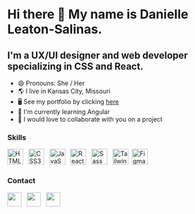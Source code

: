 Hi there 👋 My name is Danielle Leaton-Salinas.
===========================
I'm a UX/UI designer and web developer specializing in CSS and React.
---------------------------
*  😄 Pronouns: She / Her 
*  🌎 I live in Kansas City, Missouri
*  🖥️ See my portfolio by clicking <a target="_blank" rel="noreferrer" href='https://dleatonsalinas.github.io/react-portfolio/'>here</a>
*  🧠 I'm currently learning Angular
*  🤝 I would love to collaborate with you on a project

### Skills
<a href="https://developer.mozilla.org/en-US/docs/Glossary/HTML5" target="_blank" rel="noreferrer"><img src="https://user-images.githubusercontent.com/118854114/235704877-44f3a97d-1252-4dd9-9056-5f084507c8be.png" width="36" height="36" alt="HTML5" /></a> &nbsp;
<a href="https://www.w3.org/TR/CSS/#css" target="_blank" rel="noreferrer"><img src="https://user-images.githubusercontent.com/118854114/235705010-30ba6159-ac32-44f9-8d96-ec9c525a38a1.png" width="36" height="36" alt="CSS3" /></a> &nbsp;
 <a href="https://developer.mozilla.org/en-US/docs/Web/JavaScript" target="_blank" rel="noreferrer"><img src="https://user-images.githubusercontent.com/118854114/235705110-2d513827-333d-4c42-9511-397c2671b5d9.png" width="36" height="36" alt="JavaScript" /></a> &nbsp;
<a href="https://reactjs.org/" target="_blank" rel="noreferrer"><img src="https://user-images.githubusercontent.com/118854114/235705227-7a90a0b4-efe8-4ec9-bf0f-e349a1220b83.png" width="36" height="36" alt="React" /></a> &nbsp; 
<a href="https://getbootstrap.com/" target="_blank" rel="noreferrer"><img src="https://user-images.githubusercontent.com/118854114/235705461-6ccbccaf-1d06-4ff2-b6d4-a61c52b6d165.png" width="36" height="36" alt="Sass" /></a> &nbsp; 
<a href="https://tailwindcss.com/" target="_blank" rel="noreferrer"><img src="https://user-images.githubusercontent.com/118854114/235705537-fa74f014-6c2c-44c5-82ca-1e58293aa3e4.png" width="36" height="36" alt="TailwindCSS" /></a>&nbsp; 
<a href="https://www.figma.com/" target="_blank" rel="noreferrer"><img src="https://github.com/dleatonsalinas/dleatonsalinas/assets/118854114/2fa7d3d9-284c-4302-a44b-4f58a368a5e6" height="36" alt="Figma" /></a>


### Contact

<a href="https://www.linkedin.com/in/danielle-ls-111563248/" target="_blank" rel="noreferrer"><img src="https://user-images.githubusercontent.com/118854114/235706664-8f81d8f6-8fb7-4ad4-baa9-73b8b5df8117.svg" width="32" height="32" /></a> &nbsp;
<a href="https://www.buymeacoffee.com/dleatonsalinas" target="_blank" rel="noreferrer"><img src="https://user-images.githubusercontent.com/118854114/235707222-c952c84d-6890-4b6c-9687-7fe3b55d1e2a.svg" width="32" height="32" /></a> &nbsp;
<a href="mailto:daniellesalinas721@gmail.com?subject=GitHub Contact&body=Hi Danielle!"><img src="https://user-images.githubusercontent.com/118854114/235711205-627c9cfc-9380-4147-95e2-aca9f1b75679.png" width="32" height="32" /></a>

